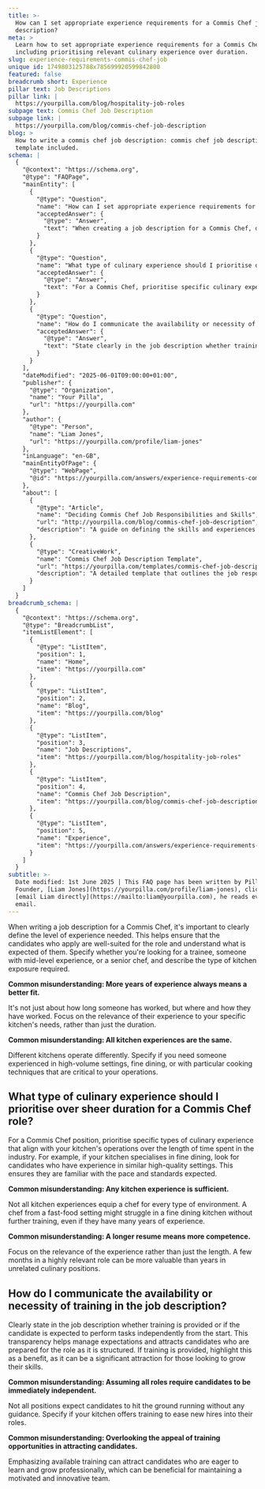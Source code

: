 ```yaml
---
title: >-
  How can I set appropriate experience requirements for a Commis Chef job
  description?
meta: >
  Learn how to set appropriate experience requirements for a Commis Chef,
  including prioritising relevant culinary experience over duration.
slug: experience-requirements-commis-chef-job
unique id: 1749803125788x785699920599842800
featured: false
breadcrumb short: Experience
pillar text: Job Descriptions
pillar link: |
  https://yourpilla.com/blog/hospitality-job-roles
subpage text: Commis Chef Job Description
subpage link: |
  https://yourpilla.com/blog/commis-chef-job-description
blog: >
  How to write a commis chef job description: commis chef job description
  template included.
schema: |
  {
    "@context": "https://schema.org",
    "@type": "FAQPage",
    "mainEntity": [
      {
        "@type": "Question",
        "name": "How can I set appropriate experience requirements for a Commis Chef job description?",
        "acceptedAnswer": {
          "@type": "Answer",
          "text": "When creating a job description for a Commis Chef, define the level of experience required clearly. Determine if you need a trainee, someone with mid-level experience, or a senior chef. Detail the necessary types of kitchen exposure like high-volume settings or fine dining. Emphasise the relevance of the experience over the duration to find candidates that match your specific kitchen's needs."
        }
      },
      {
        "@type": "Question",
        "name": "What type of culinary experience should I prioritise over sheer duration for a Commis Chef role?",
        "acceptedAnswer": {
          "@type": "Answer",
          "text": "For a Commis Chef, prioritise specific culinary experiences that match your kitchen’s operations. If your kitchen specialises in fine dining, look for candidates with experience in similar upscale environments. This emphasis ensures that new hires are familiar with the pace and standards needed in your kitchen."
        }
      },
      {
        "@type": "Question",
        "name": "How do I communicate the availability or necessity of training in the job description for a Commis Chef?",
        "acceptedAnswer": {
          "@type": "Answer",
          "text": "State clearly in the job description whether training is provided or expected performance is independent from the start. Mentioning available training as a benefit can attract candidates looking to enhance their skills, helping you build a motivated and improving team."
        }
      }
    ],
    "dateModified": "2025-06-01T09:00:00+01:00",
    "publisher": {
      "@type": "Organization",
      "name": "Your Pilla",
      "url": "https://yourpilla.com"
    },
    "author": {
      "@type": "Person",
      "name": "Liam Jones",
      "url": "https://yourpilla.com/profile/liam-jones"
    },
    "inLanguage": "en-GB",
    "mainEntityOfPage": {
      "@type": "WebPage",
      "@id": "https://yourpilla.com/answers/experience-requirements-commis-chef-job"
    },
    "about": [
      {
        "@type": "Article",
        "name": "Deciding Commis Chef Job Responsibilities and Skills",
        "url": "http://yourpilla.com/blog/commis-chef-job-description",
        "description": "A guide on defining the skills and experiences necessary for a Commis Chef, ensuring candidates are well-aligned with job expectations."
      },
      {
        "@type": "CreativeWork",
        "name": "Commis Chef Job Description Template",
        "url": "https://yourpilla.com/templates/commis-chef-job-description",
        "description": "A detailed template that outlines the job responsibilities and necessary skills for a Commis Chef, helpful for writing effective job ads."
      }
    ]
  }
breadcrumb_schema: |
  {
    "@context": "https://schema.org",
    "@type": "BreadcrumbList",
    "itemListElement": [
      {
        "@type": "ListItem",
        "position": 1,
        "name": "Home",
        "item": "https://yourpilla.com"
      },
      {
        "@type": "ListItem",
        "position": 2,
        "name": "Blog",
        "item": "https://yourpilla.com/blog"
      },
      {
        "@type": "ListItem",
        "position": 3,
        "name": "Job Descriptions",
        "item": "https://yourpilla.com/blog/hospitality-job-roles"
      },
      {
        "@type": "ListItem",
        "position": 4,
        "name": "Commis Chef Job Description",
        "item": "https://yourpilla.com/blog/commis-chef-job-description"
      },
      {
        "@type": "ListItem",
        "position": 5,
        "name": "Experience",
        "item": "https://yourpilla.com/answers/experience-requirements-commis-chef-job"
      }
    ]
  }
subtitle: >-
  Date modified: 1st June 2025 | This FAQ page has been written by Pilla
  Founder, [Liam Jones](https://yourpilla.com/profile/liam-jones), click to
  [email Liam directly](https://mailto:liam@yourpilla.com), he reads every
  email.
---
```

When writing a job description for a Commis Chef, it's important to clearly define the level of experience needed. This helps ensure that the candidates who apply are well-suited for the role and understand what is expected of them. Specify whether you're looking for a trainee, someone with mid-level experience, or a senior chef, and describe the type of kitchen exposure required.

**Common misunderstanding: More years of experience always means a better fit.**

It's not just about how long someone has worked, but where and how they have worked. Focus on the relevance of their experience to your specific kitchen's needs, rather than just the duration.

**Common misunderstanding: All kitchen experiences are the same.**

Different kitchens operate differently. Specify if you need someone experienced in high-volume settings, fine dining, or with particular cooking techniques that are critical to your operations.

## What type of culinary experience should I prioritise over sheer duration for a Commis Chef role?

For a Commis Chef position, prioritise specific types of culinary experience that align with your kitchen's operations over the length of time spent in the industry. For example, if your kitchen specialises in fine dining, look for candidates who have experience in similar high-quality settings. This ensures they are familiar with the pace and standards expected.

**Common misunderstanding: Any kitchen experience is sufficient.**

Not all kitchen experiences equip a chef for every type of environment. A chef from a fast-food setting might struggle in a fine dining kitchen without further training, even if they have many years of experience.

**Common misunderstanding: A longer resume means more competence.**

Focus on the relevance of the experience rather than just the length. A few months in a highly relevant role can be more valuable than years in unrelated culinary positions.

## How do I communicate the availability or necessity of training in the job description?

Clearly state in the job description whether training is provided or if the candidate is expected to perform tasks independently from the start. This transparency helps manage expectations and attracts candidates who are prepared for the role as it is structured. If training is provided, highlight this as a benefit, as it can be a significant attraction for those looking to grow their skills.

**Common misunderstanding: Assuming all roles require candidates to be immediately independent.**

Not all positions expect candidates to hit the ground running without any guidance. Specify if your kitchen offers training to ease new hires into their roles.

**Common misunderstanding: Overlooking the appeal of training opportunities in attracting candidates.**

Emphasizing available training can attract candidates who are eager to learn and grow professionally, which can be beneficial for maintaining a motivated and innovative team.
